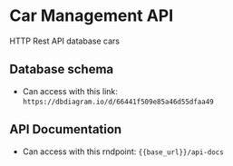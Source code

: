 # Car Management API
HTTP Rest API database cars

## Database schema
- Can access with this link: `https://dbdiagram.io/d/66441f509e85a46d55dfaa49`

## API Documentation
- Can access with this rndpoint: `{{base_url}}/api-docs`